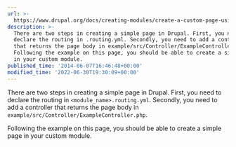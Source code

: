 ```yaml
---
url: >-
  https://www.drupal.org/docs/creating-modules/create-a-custom-page-using-a-controller
description: >-
  There are two steps in creating a simple page in Drupal. First, you need to
  declare the routing in .routing.yml. Secondly, you need to add a controller
  that returns the page body in example/src/Controller/ExampleController.php.
  Following the example on this page, you should be able to create a simple page
  in your custom module.
published_time: '2014-06-07T16:46:48+00:00'
modified_time: '2022-06-30T19:30:09+00:00'
---
```

There are two steps in creating a simple page in Drupal. First, you need to declare the routing in `<module_name>.routing.yml`. Secondly, you need to add a controller that returns the page body in `example/src/Controller/ExampleController.php`.

Following the example on this page, you should be able to create a simple page in your custom module.